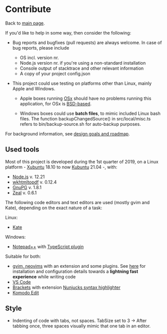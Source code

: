 # Contribute

Back to [main page](../README.md).

If you'd like to help in some way, then consider the following:

+ Bug reports and bugfixes (pull requests) are always welcome. In case of bug reports, please include
	- OS incl. version nr.
	- Node.js version nr. if you're using a non-standard installation
	- Console output of stacktrace and other relevant information
	- A copy of your project config.json

+ This project could use testing on platforms other than Linux, mainly Apple and Windows.

	- Apple boxes running [OSx](https://en.wikipedia.org/wiki/MacOS) should have no problems running this application, for OSx is [BSD-based](https://en.wikipedia.org/wiki/Berkeley_Software_Distribution).

	- Windows boxes could use **batch files**, to mimic included Linux bash files. The function backupChangedSource() in src/local/misc.ts refers to bin/backup-source.sh for auto-backup purposes.

For background information, see [design goals and roadmap](./design-goals-and-roadmap.md).


## Used tools

Most of this project is developed during the 1st quarter of 2019, on a Linux platform - [Xubuntu](https://xubuntu.org/) 18.10 to now [Kubuntu](https://kubuntu.org/) 21.04 -, with:
+ [Node.js](https://nodejs.org/) v. 12.21
+ [wkhtmltopdf](http://wkhtmltopdf.org/) v. 0.12.4
+ [GnuPG](https://gnupg.org/) v. 1.8.1
+ [Zeal](https://zealdocs.org/) v. 0.6.1

The following code editors and text editors are used (mostly gvim and Kate), depending on the exact nature of a task:

Linux:
+ [Kate](https://en.wikipedia.org/wiki/Kate_%28text_editor%29)

Windows:
+ [Notepad++](https://notepad-plus-plus.org/) with [TypeScript plugin](https://github.com/chai2010/notepadplus-TypeScript)

Suitable for both:
+ [gvim, neovims](https://en.wikipedia.org/wiki/Vim_%28text_editor%29) with an extension and some plugins. See [here](https://github.com/hfndb/tools/tree/master/vim) for installation and configuration details towards a **lightning fast experience** while writing code
+ [VS Code](https://code.visualstudio.com/)
+ [Brackets](http://brackets.io/) with extension [Nunjucks syntax highlighter](https://github.com/axelboc/nunjucks-brackets/)
+ [Komodo Edit](https://www.activestate.com/products/komodo-edit/)


## Style

+ Indenting of code with tabs, not spaces. TabSize set to 3 -> After tabbing once, three spaces visually mimic that one tab in an editor.

[comment]: <> (No comments here)
